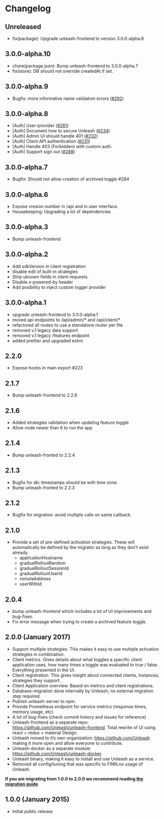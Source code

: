 # Changelog

## Unreleased
- fix(package): Upgrade unleash-frontend to version 3.0.0-alpha.8

## 3.0.0-alpha.10
- chore(package.json): Bump unleash-frontend to 3.0.0-alpha.7
- fix(store): DB should not override createdAt if set.

## 3.0.0-alpha.9
- Bugfix: more informative name validation errors ([#292](https://github.com/Unleash/unleash/pull/292))

## 3.0.0-alpha.8
- [Auth] User-provider ([#261](https://github.com/Unleash/unleash/issues/261))
- [Auth] Document how to secure Unleash ([#234](https://github.com/Unleash/unleash/issues/234))
- [Auth] Admin UI should handle 401 ([#232](https://github.com/Unleash/unleash/issues/232))
- [Auth] Client API authentication ([#231](https://github.com/Unleash/unleash/issues/231))
- [Auth] Handle 403 (Forbidden) with custom auth.
- [Auth] Support sign out ([#288](https://github.com/Unleash/unleash/issues/288))

## 3.0.0-alpha.7
- Bugfix: Should not allow creation of archived toggle #284

## 3.0.0-alpha.6
- Expose vresion number in /api and in user interface. 
- Housekeeping: Upgrading a lot of dependencies

## 3.0.0-alpha.3
- Bump unleash-frontend

## 3.0.0-alpha.2
- Add sdkVersion in client registration
- disable edit of built-in strategies
- Strip uknown fields in client requests.
- Disable x-powered-by header
- Add posibility to inject custom logger provider

## 3.0.0-alpha.1
- upgrade unleash-frontend to 3.0.0-alpha.1
- moved api endpoints to /api/admin/* and /api/client/*
- refactored all routes to use a standalone router per file
- removed v.1 legacy data support
- removed v.1 legacy /features endpoint
- added prettier and upgraded eslint

## 2.2.0
- Expose hooks in main export #223

## 2.1.7
- Bump unleash-frontend to 2.2.6

## 2.1.6
- Added strategies validation when updating feature toggle
- Allow node newer than 6 to run the app

## 2.1.4
- Bump unleash-fronted to 2.2.4

## 2.1.3
- Bugfix for db: timestamps should be with time zone.
- Bump unleash-fronted to 2.2.3

## 2.1.2
- Bugfix for migration: avoid multiple calls on same callback.

## 2.1.0
- Provide a set of pre-defined activation strategies. These will automatically be defined by the migrator as long as they don't exist already. 
    - applicationHostname
    - gradualRolloutRandom
    - gradualRolloutSessionId
    - gradualRolloutUserId
    - remoteAddress
    - userWithId

## 2.0.4
- bump unleash-frontend which includes a lot of UI improvements and bug-fixes.
- Fix error message when trying to create a archived feature toggle. 

## 2.0.0 (January 2017)

- Support multiple strategies. This makes it easy to use multiple activation strategies in combination.
- Client metrics. Gives details about what toggles a specific client application uses, how many times a toggle was evaluated to true / false. Everything presented in the UI. 
- Client registration. This gives insight about connected clients, instances, strategies they support. 
- Client Application overview. Based on metrics and client registrations.
- Database-migration done internally by Unleash, no external migration step required. 
- Publish unleash-server to npm. 
- Provide Prometheus endpoint for service metrics (response times, memory usage, etc).
- A lot of bug-fixes (check commit history and issues for reference)
- Unleash-frontend as a separate repo: https://github.com/Unleash/unleash-frontend. Total rewrite of UI using react + redux + material Design. 
- Unleash moved to it’s own organization: https://github.com/Unleash making it more open and allow everyone to contribute. 
- Unleash-docker as a separate module: https://github.com/Unleash/unleash-docker 
- Unleash binary, making it easy to install and use Unleash as a service. 
- Removed all config/tuning that was specific to FINN.no usage of Unleash.

**If you are migrating from 1.0.0 to 2.0.0 we recommend reading [the migration guide](https://github.com/Unleash/unleash/blob/master/docs/migration-guide.md)**



## 1.0.0 (January 2015)
- Initial public release

